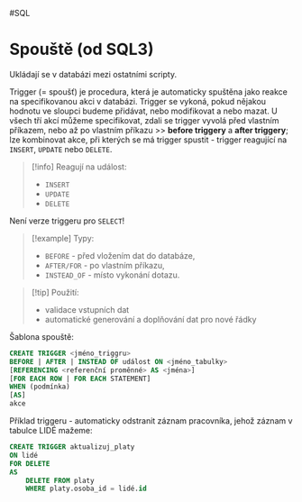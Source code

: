 #SQL
# Spouště (od SQL3)
Ukládají se v databázi mezi ostatními scripty.

Trigger (= spoušť) je procedura, která je automaticky spuštěna jako reakce na specifikovanou akci v databázi. Trigger se vykoná, pokud nějakou hodnotu ve sloupci budeme přidávat, nebo modifikovat a nebo mazat. U všech tří akcí můžeme specifikovat, zdali se trigger vyvolá před vlastním příkazem, nebo až po vlastním příkazu >> **before triggery** a **after triggery**; lze kombinovat akce, při kterých se má trigger spustit - trigger reagující na `INSERT`, `UPDATE` nebo `DELETE`.

> [!info] Reagují na událost:
>- `INSERT`
>- `UPDATE`
>- `DELETE`

Není verze triggeru pro `SELECT`!

> [!example] Typy:
> - `BEFORE` - před vložením dat do databáze,
> - `AFTER/FOR` - po vlastním příkazu,
> - `INSTEAD_OF` - místo vykonání dotazu.

> [!tip] Použití: 
>- validace vstupních dat 
>- automatické generování a doplňování dat pro nové řádky

Šablona spouště:
```SQL
CREATE TRIGGER <jméno_triggru>
BEFORE | AFTER | INSTEAD OF událost ON <jméno_tabulky>
[REFERENCING <referenční proměnné> AS <jména>]
[FOR EACH ROW | FOR EACH STATEMENT]
WHEN (podmínka)
[AS]
akce
```

Příklad triggeru - automaticky odstranit záznam pracovníka, jehož záznam v tabulce LIDÉ mažeme:
``` sql
CREATE TRIGGER aktualizuj_platy
ON lidé
FOR DELETE
AS 
	DELETE FROM platy
	WHERE platy.osoba_id = lidé.id 
```